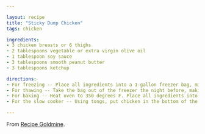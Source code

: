 ```yaml
---

layout: recipe
title: "Sticky Dump Chicken"
tags: chicken

ingredients:
- 3 chicken breasts or 6 thighs
- 2 tablespoons vegetable or extra virgin olive oil
- 1 tablespoon soy sauce
- 3 tablespoons smooth peanut butter
- 3 tablespoons ketchup

directions:
- For freezing -- Place all ingredients into a 1-gallon freezer bag, mixing well. Lay flat in freezer.
- For thawing -- Take the bag out of the freezer the night before, making sure the freezer bag is completely sealed. Place the bag on a shelf in the refrigerator furthest from the freezer (it works best if the bag is laying flat, although this may not be the best option with a side-by-side refrigerator/freezer).
- For baking -- Heat oven to 350 degrees F. Place all ingredients into a large baking dish, turn chicken to coat. Bake until chicken juices run clear (about 30 to 60 minutes depending upon the chicken pieces used).
- For the slow cooker -- Using tongs, put chicken in the bottom of the pot. Pour remaining ingredients over the chicken. Cook on LOW for 6-8 hours or on HIGH for 4-6 hours or until done.

---
```


From [Recipe Goldmine](https://recipegoldmine.com/meatchickdump/sticky-dump-chicken.html).
